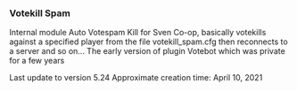 ### Votekill Spam

Internal module Auto Votespam Kill for Sven Co-op, basically votekills against a specified player from the file votekill_spam.cfg then reconnects to a server and so on... The early version of plugin Votebot which was private for a few years

Last update to version 5.24
Approximate creation time: April 10, 2021